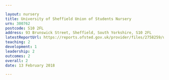 ```yaml
---

layout: nursery
title: University of Sheffield Union of Students Nursery
urn: 300762
postcode: S10 2FL
address: 93 Brunswick Street, Sheffield, South Yorkshire, S10 2FL
latestReportUrl: https://reports.ofsted.gov.uk/provider/files/2758259/urn/300762.pdf
teaching: 2
development: 1
leadership: 2
outcomes: 2
overall: 2
date: 13 February 2018

---
```

